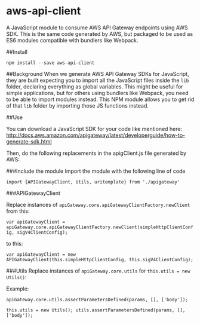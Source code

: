 # aws-api-client

A JavaScript module to consume AWS API Gateway endpoints using AWS SDK. This is the same code generated by AWS, but packaged to be used as ES6 modules compatible with bundlers like Webpack.

##Install

`npm install --save aws-api-client`

##Background
When we generate AWS API Gateway SDKs for JavaScript, they are built expecting you to import all the JavaScript files inside the `lib` folder, declaring everything as global variables.
This might be useful for simple applications, but for others using bundlers like Webpack, you need to be able to import modules instead.
This NPM module allows you to get rid of that `lib` folder by importing those JS functions instead.

##Use

You can download a JavaScript SDK for your code like mentioned here: http://docs.aws.amazon.com/apigateway/latest/developerguide/how-to-generate-sdk.html

Then, do the following replacements in the apigClient.js file generated by AWS:

###Include the module
Import the module with the following line of code

``
import {APIGatewayClient, Utils, uritemplate} from './apigateway'
``

###APIGatewayClient

Replace instances of `apiGateway.core.apiGatewayClientFactory.newClient` from this:

`var apiGatewayClient = apiGateway.core.apiGatewayClientFactory.newClient(simpleHttpClientConfig, sigV4ClientConfig);`

to this:

`var apiGatewayClient = new APIGatewayClient(this.simpleHttpClientConfig, this.sigV4ClientConfig);`

###Utils
Replace instances of `apiGateway.core.utils` for `this.utils = new Utils()`:

Example:

`apiGateway.core.utils.assertParametersDefined(params, [], ['body']);`

``
this.utils = new Utils();
utils.assertParametersDefined(params, [], ['body']);
``